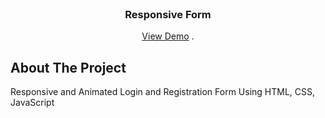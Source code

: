 <br/>
<p align="center">
  <h3 align="center">Responsive Form</h3>

  <p align="center">
    <a href="https://kiana8181.github.io/Responsive-Login-Registration-Form">View Demo</a>
    .
  </p>
</p>



## About The Project

Responsive and Animated Login and Registration Form Using HTML, CSS, JavaScript
